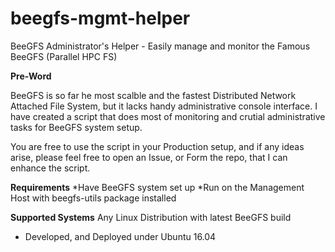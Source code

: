 # beegfs-mgmt-helper
BeeGFS Administrator's Helper - Easily manage and monitor the Famous BeeGFS (Parallel HPC FS)



**Pre-Word**

BeeGFS is so far he most scalble and the fastest Distributed Network Attached File System, but it lacks handy administrative console interface. 
I have created a script that does most of monitoring and crutial administrative tasks for BeeGFS system setup.

You are free to use the script in your Production setup, and if any ideas arise, please feel free to open an Issue, or Form the repo, that I can enhance the script. 

**Requirements**
*Have BeeGFS system set up
*Run on the Management Host with beegfs-utils package installed

**Supported Systems**
Any Linux Distribution with latest BeeGFS build
* Developed, and Deployed under Ubuntu 16.04
